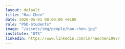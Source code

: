```yaml
---
layout: default
title: "Hao Chen"
date: 2020-05-01 00:00:00 +0100
role: "PhD-Students"
image: "/assets/img/people/hao-chen.jpg"
institute: "UTS"
linkedin: https://www.linkedin.com/in/haochen1997/
---
```

